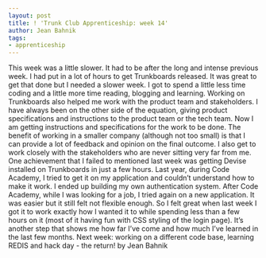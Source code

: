 ```yaml
---
layout: post
title: ! 'Trunk Club Apprenticeship: week 14'
author: Jean Bahnik
tags:
- apprenticeship
---
```

This week was a little slower. It had to be after the long and intense previous week. I had put in a lot of hours to get Trunkboards released. It was great to get that done but I needed a slower week. I got to spend a little less time coding and a little more time reading, blogging and learning.
Working on Trunkboards also helped me work with the product team and stakeholders. I have always been on the other side of the equation, giving product specifications and instructions to the product team or the tech team. Now I am getting instructions and specifications for the work to be done. The benefit of working in a smaller company (although not too small) is that I can provide a lot of feedback and opinion on the final outcome. I also get to work closely with the stakeholders who are never sitting very far from me.
One achievement that I failed to mentioned last week was getting Devise installed on Trunkboards in just a few hours. Last year, during Code Academy, I tried to get it on my application and couldn’t understand how to make it work. I ended up building my own authentication system. After Code Academy, while I was looking for a job, I tried again on a new application. It was easier but it still felt not flexible enough. So I felt great when last week I got it to work exactly how I wanted it to while spending less than a few hours on it (most of it having fun with CSS styling of the login page). It’s another step that shows me how far I’ve come and how much I’ve learned in the last few months.
Next week: working on a different code base, learning REDIS and hack day - the return!
by Jean Bahnik
